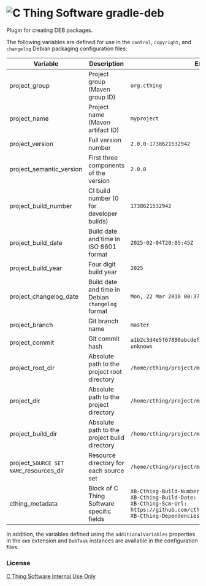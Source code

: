 # ![C Thing Software](https://www.cthing.com/branding/CThingSoftware-57x60.png "C Thing Software") gradle-deb
Plugin for creating DEB packages.

The following variables are defined for use in the `control`, `copyright`, and `changelog` Debian
packaging configuration files:

| Variable                                | Description                                      | Example                                                                                                                                                                                                      |
|-----------------------------------------|--------------------------------------------------|--------------------------------------------------------------------------------------------------------------------------------------------------------------------------------------------------------------|
| project_group                           | Project group (Maven group ID)                   | `org.cthing`                                                                                                                                                                                                 |
| project_name                            | Project name (Maven artifact ID)                 | `myproject`                                                                                                                                                                                                  |
| project_version                         | Full version number                              | `2.0.0-1738621532942`                                                                                                                                                                                        |
| project_semantic_version                | First three components of the version            | `2.0.0`                                                                                                                                                                                                      |
| project_build_number                    | CI build number (0 for developer builds)         | `1738621532942`                                                                                                                                                                                              |
| project_build_date                      | Build date and time in ISO 8601 format           | `2025-02-04T20:05:45Z`                                                                                                                                                                                       |
| project_build_year                      | Four digit build year                            | `2025`                                                                                                                                                                                                       |
| project_changelog_date                  | Build date and time in Debian `changelog` format | `Mon, 22 Mar 2010 00:37:31 +0100`                                                                                                                                                                            |
| project_branch                          | Git branch name                                  | `master`                                                                                                                                                                                                     |
| project_commit                          | Git commit hash                                  | `a1b2c3d4e5f67890abcdef1234567890abcdef12` or `unknown`                                                                                                                                                      |
| project_root_dir                        | Absolute path to the project root directory      | `/home/cthing/project/myproject`                                                                                                                                                                             |
| project_dir                             | Absolute path to the project directory           | `/home/cthing/project/myproject/mylib`                                                                                                                                                                       |
| project_build_dir                       | Absolute path to the project build directory     | `/home/cthing/project/myproject/build`                                                                                                                                                                       |
| project_`SOURCE SET NAME`_resources_dir | Resource directory for each source set           | `/home/cthing/project/myproject/src/main/resources`                                                                                                                                                          |
| cthing_metadata                         | Block of C Thing Software specific fields        | `XB-Cthing-Build-Number: 1738621532942`<br/>`XB-Cthing-Build-Date: 2025-02-04T20:05:45Z`<br/>`XB-Cthing-Scm-Url: https://github.com/cthing/myproject`<br/>`XB-Cthing-Dependencies: org.cthing:somelib:1.0.0` |

In addition, the variables defined using the `additionalVariables` properties in the `deb` extension and `DebTask` instances
are available in the configuration files.

### License
[C Thing Software Internal Use Only](https://www.cthing.com/licenses/internal.txt)
